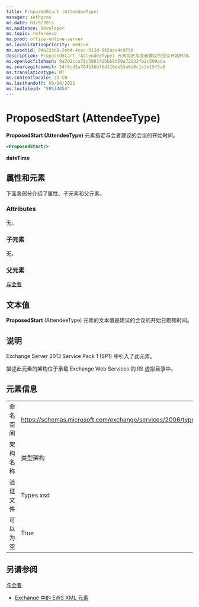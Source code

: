 ```yaml
---
title: ProposedStart (AttendeeType)
manager: sethgros
ms.date: 03/9/2015
ms.audience: Developer
ms.topic: reference
ms.prod: office-online-server
ms.localizationpriority: medium
ms.assetid: 94a233d8-2eb4-4cec-913d-965aca4c975b
description: ProposedStart (AttendeeType) 元素指定与会者建议的会议开始时间。
ms.openlocfilehash: 9a202cca79c3881f2bbb8d59a72122fb2c599ada
ms.sourcegitcommit: 54f6cd5a704b36b76d110ee53a6d6c1c3e15f5a9
ms.translationtype: MT
ms.contentlocale: zh-CN
ms.lasthandoff: 09/24/2021
ms.locfileid: "59534654"
---
```

# <a name="proposedstart-attendeetype"></a>ProposedStart (AttendeeType)

**ProposedStart (AttendeeType)** 元素指定与会者建议的会议的开始时间。 
  
```XML
<ProposedStart/>
```

 **dateTime**
## <a name="attributes-and-elements"></a>属性和元素

下面各部分介绍了属性、子元素和父元素。
  
### <a name="attributes"></a>Attributes

无。
  
### <a name="child-elements"></a>子元素

无。
  
### <a name="parent-elements"></a>父元素

[与会者](attendee.md)
  
## <a name="text-value"></a>文本值

**ProposedStart** (AttendeeType) 元素的文本值是建议的会议的开始日期和时间。 
  
## <a name="remarks"></a>说明

Exchange Server 2013 Service Pack 1 (SP1) 中引入了此元素。
  
描述此元素的架构位于承载 Exchange Web Services 的 IIS 虚拟目录中。
  
## <a name="element-information"></a>元素信息

|||
|:-----|:-----|
|命名空间  <br/> |https://schemas.microsoft.com/exchange/services/2006/types  <br/> |
|架构名称  <br/> |类型架构  <br/> |
|验证文件  <br/> |Types.xsd  <br/> |
|可以为空  <br/> |True  <br/> |
   
## <a name="see-also"></a>另请参阅



[与会者](attendee.md)


- [Exchange 中的 EWS XML 元素](ews-xml-elements-in-exchange.md)

